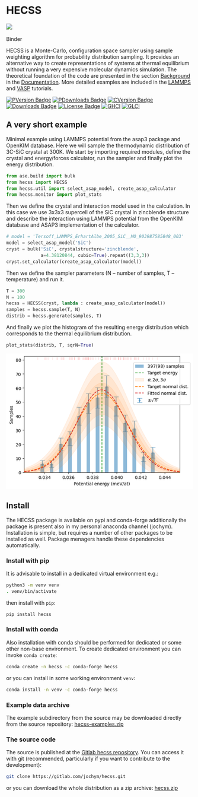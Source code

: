 HECSS
================

<!-- WARNING: THIS FILE WAS AUTOGENERATED! DO NOT EDIT! -->

<div>

[![](https://mybinder.org/badge_logo.svg)](https://mybinder.org/v2/gl/jochym%2Fhecss/devel?labpath=index.ipynb)

Binder

</div>

HECSS is a Monte-Carlo, configuration space sampler using sample
weighting algorithm for probability distribution sampling. It provides
an alternative way to create representations of systems at thermal
equilibrium without running a very expensive molecular dynamics
simulation. The theoretical foundation of the code are presented in the
section [Background](00_Background.html) in the
[Documentation](https://jochym.gitlab.io/hecss/). More detailed examples
are included in the [LAMMPS](01_LAMMPS_Tutorial.html) and
[VASP](01_VASP_Tutorial.html) tutorials.

[![PVersion
Badge](https://img.shields.io/pypi/v/hecss.svg)](https://pypi.org/project/hecss/)
[![PDownloads
Badge](https://img.shields.io/pypi/dm/hecss.svg)](https://pypi.org/project/hecss/)
[![CVersion
Badge](https://anaconda.org/conda-forge/hecss/badges/version.svg)](https://anaconda.org/conda-forge/hecss)
[![Downloads
Badge](https://anaconda.org/conda-forge/hecss/badges/downloads.svg)](https://anaconda.org/conda-forge/hecss)
[![License
Badge](https://anaconda.org/jochym/hecss/badges/license.svg)](https://anaconda.org/jochym/hecss)
[![GHCI](https://github.com/jochym/hecss/actions/workflows/test.yaml/badge.svg?branch=devel)](https://github.com/jochym/hecss/actions/workflows/test.yaml)
[![GLCI](https://gitlab.com/jochym/hecss/badges/devel/pipeline.svg)](https://gitlab.com/jochym/hecss/-/commits/devel)

## A very short example

Minimal example using LAMMPS potential from the asap3 package and
OpenKIM database. Here we will sample the thermodynamic distribution of
3C-SiC crystal at 300K. We start by importing required modules, define
the crystal and energy/forces calculator, run the sampler and finally
plot the energy distribution.

``` python
from ase.build import bulk
from hecss import HECSS
from hecss.util import select_asap_model, create_asap_calculator
from hecss.monitor import plot_stats
```

Then we define the crystal and interaction model used in the
calculation. In this case we use 3x3x3 supercell of the SiC crystal in
zincblende structure and describe the interaction using LAMMPS potential
from the OpenKIM database and ASAP3 implementation of the calculator.

``` python
# model = 'Tersoff_LAMMPS_ErhartAlbe_2005_SiC__MO_903987585848_003'
model = select_asap_model('SiC')
cryst = bulk('SiC', crystalstructure='zincblende', 
             a=4.38120844, cubic=True).repeat((3,3,3))
cryst.set_calculator(create_asap_calculator(model))
```

Then we define the sampler parameters (N – number of samples, T –
temperature) and run it.

``` python
T = 300
N = 100
hecss = HECSS(cryst, lambda : create_asap_calculator(model))
samples = hecss.sample(T, N)
distrib = hecss.generate(samples, T)
```

And finally we plot the histogram of the resulting energy distribution
which corresponds to the thermal equilibrium distribution.

``` python
plot_stats(distrib, T, sqrN=True)
```

![](index_files/figure-gfm/cell-5-output-1.png)

## Install

The HECSS package is avaliable on pypi and conda-forge additionally the
package is present also in my personal anaconda channel (jochym).
Installation is simple, but requires a number of other packages to be
installed as well. Package menagers handle these dependencies
automatically.

### Install with pip

It is advisable to install in a dedicated virtual environment e.g.:

``` bash
python3 -m venv venv
. venv/bin/activate
```

then install with `pip`:

``` bash
pip install hecss
```

### Install with conda

Also installation with conda should be performed for dedicated or some
other non-base environment. To create dedicated environment you can
invoke `conda create`:

``` bash
conda create -n hecss -c conda-forge hecss
```

or you can install in some working environment `venv`:

``` bash
conda install -n venv -c conda-forge hecss
```

### Example data archive

The example subdirectory from the source may be downloaded directly from
the source repository:
[hecss-examples.zip](https://gitlab.com/jochym/hecss/-/archive/master/hecss-master.zip?path=example)

### The source code

The source is published at the [Gitlab hecss
repository](https://gitlab.com/jochym/hecss). You can access it with git
(recommended, particularly if you want to contribute to the
development):

``` bash
git clone https://gitlab.com/jochym/hecss.git
```

or you can download the whole distribution as a zip archive:
[hecss.zip](https://gitlab.com/jochym/hecss/-/archive/master/hecss-master.zip)
